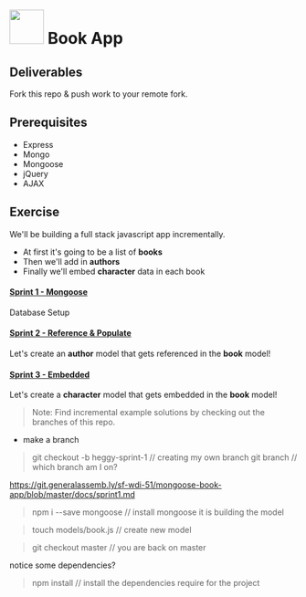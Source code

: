 # <img src="https://cloud.githubusercontent.com/assets/7833470/10423298/ea833a68-7079-11e5-84f8-0a925ab96893.png" width="60"> Book App

## Deliverables

Fork this repo & push work to your remote fork.

## Prerequisites

* Express
* Mongo
* Mongoose
* jQuery
* AJAX

## Exercise

We'll be building a full stack javascript app incrementally.

* At first it's going to be a list of **books**
* Then we'll add in **authors**
* Finally we'll embed **character** data in each book

#### [Sprint 1 - Mongoose](docs/sprint1.md)

Database Setup

#### [Sprint 2 - Reference & Populate](docs/sprint2.md)

Let's create an **author** model that gets referenced in the **book** model!

#### [Sprint 3 - Embedded](docs/sprint3.md)
Let's create a **character** model that gets embedded in the **book** model!

>Note: Find incremental example solutions by checking out the branches of this repo.

- make a branch
> git checkout -b heggy-sprint-1 // creating my own branch
> git branch // which branch am I on?

https://git.generalassemb.ly/sf-wdi-51/mongoose-book-app/blob/master/docs/sprint1.md

> npm i --save mongoose // install mongoose
it is building the model 

> touch models/book.js // create new model

> git checkout master // you are back on master

notice some dependencies?
> npm install // install the dependencies require for the project

